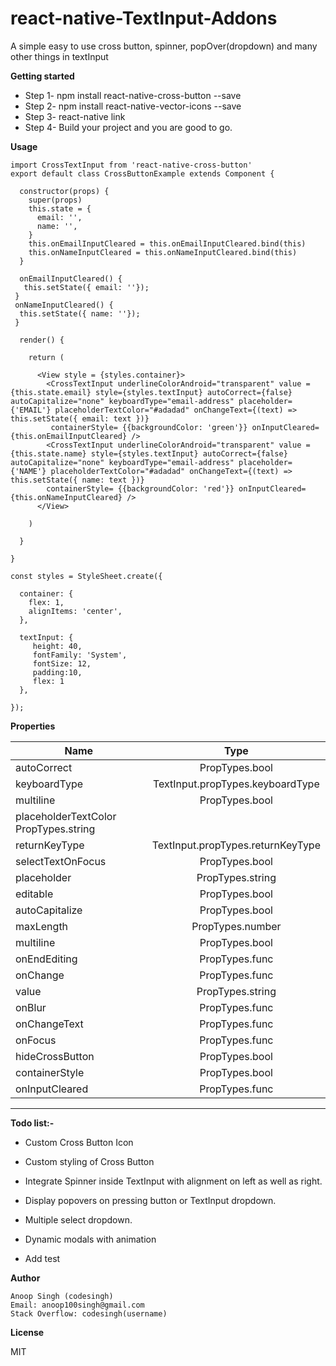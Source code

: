 # react-native-TextInput-Addons
A simple easy to use cross button, spinner, popOver(dropdown) and many other things in textInput 

**Getting started**

 - Step 1-
           npm install react-native-cross-button --save
 - Step 2-
        npm install react-native-vector-icons --save
 - Step 3-
        react-native link
 - Step 4-
       Build your project and you are good to go.

**Usage**

    import CrossTextInput from 'react-native-cross-button'
    export default class CrossButtonExample extends Component {
      
      constructor(props) {
        super(props)
        this.state = {
          email: '',
          name: '',
        }  
        this.onEmailInputCleared = this.onEmailInputCleared.bind(this)
        this.onNameInputCleared = this.onNameInputCleared.bind(this)
      }
      
      onEmailInputCleared() {
       this.setState({ email: ''});
     }
     onNameInputCleared() {
      this.setState({ name: ''});
     }
      
      render() {
      
        return (
          
          <View style = {styles.container}>
            <CrossTextInput underlineColorAndroid="transparent" value = {this.state.email} style={styles.textInput} autoCorrect={false} autoCapitalize="none" keyboardType="email-address" placeholder={'EMAIL'} placeholderTextColor="#adadad" onChangeText={(text) => this.setState({ email: text })}
             containerStyle= {{backgroundColor: 'green'}} onInputCleared={this.onEmailInputCleared} />
            <CrossTextInput underlineColorAndroid="transparent" value = {this.state.name} style={styles.textInput} autoCorrect={false} autoCapitalize="none" keyboardType="email-address" placeholder={'NAME'} placeholderTextColor="#adadad" onChangeText={(text) => this.setState({ name: text })}
            containerStyle= {{backgroundColor: 'red'}} onInputCleared={this.onNameInputCleared} />
          </View>
          
        )    
        
      }
      
    }
    
    const styles = StyleSheet.create({
      
      container: {
        flex: 1,
        alignItems: 'center',
      },
      
      textInput: {
         height: 40,
         fontFamily: 'System',
         fontSize: 12,
         padding:10,
         flex: 1
      },
      
    });

**Properties**

|  Name         | Type          |
| ------------- |:-------------:| 
| autoCorrect   | PropTypes.bool|
| keyboardType      | TextInput.propTypes.keyboardType      
| multiline | PropTypes.bool   
| placeholderTextColor	PropTypes.string
| returnKeyType	| TextInput.propTypes.returnKeyType |
| selectTextOnFocus | PropTypes.bool | 
| placeholder	| PropTypes.string |
| editable |	PropTypes.bool |
| autoCapitalize | PropTypes.bool |
| maxLength | PropTypes.number |
| multiline | PropTypes.bool |
| onEndEditing | PropTypes.func |
| onChange | PropTypes.func |
| value | PropTypes.string |    
| onBlur | PropTypes.func |
|  onChangeText |	PropTypes.func |
|   onFocus | PropTypes.func |
| hideCrossButton | PropTypes.bool |
| containerStyle | PropTypes.bool |
| onInputCleared | PropTypes.func | 


----------

**Todo list:-** 

 -  Custom Cross Button Icon    
    
 -  Custom styling of Cross Button

 -  Integrate Spinner inside TextInput with alignment on left as well as right.

 -  Display popovers on pressing button or TextInput dropdown.

 -  Multiple select dropdown.

 -  Dynamic modals with animation

 -  Add test   

**Author**

    Anoop Singh (codesingh)
    Email: anoop100singh@gmail.com
    Stack Overflow: codesingh(username)    
   
**License**
    
MIT


